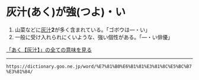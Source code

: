 # 灰汁(あく)が強(つよ)・い

1. 山菜などに[灰汁](あく（灰汁）)**2**が多く含まれている。「ゴボウは―・い」
2. 一般に受け入れられにくいような、強い個性がある。「―・い俳優」
    

[「あく【灰汁】」の全ての意味を見る](https://dictionary.goo.ne.jp/word/%E7%81%B0%E6%B1%81/#jn-2640)

---
`https://dictionary.goo.ne.jp/word/%E7%81%B0%E6%B1%81%E3%81%8C%E5%BC%B7%E3%81%84/`